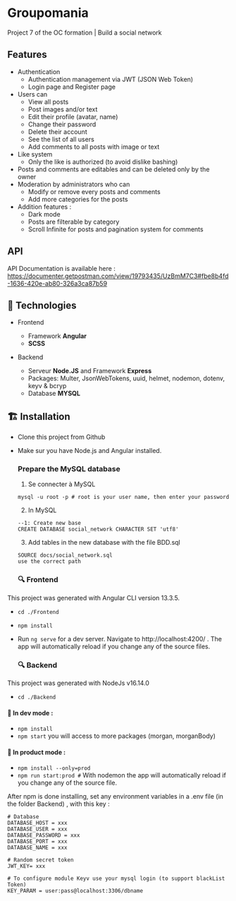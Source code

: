 # Groupomania
Project 7 of the OC formation | Build a social network

## Features

* Authentication 
    - Authentication management via JWT (JSON Web Token)
    - Login page and Register page
* Users can 
    - View all posts
    - Post images and/or text
    - Edit their profile (avatar, name)
    - Change their password
    - Delete their account 
    - See the list of all users
    - Add comments to all posts with image or text
* Like system
    - Only the like is authorized (to avoid dislike bashing)
* Posts and comments are editables and can be deleted only by the owner
* Moderation by administrators who can 
    - Modify or remove every posts and comments
    - Add more categories for the posts
* Addition features :
    - Dark mode
    - Posts are filterable by category
    - Scroll Infinite for posts and pagination system for comments
 

## API
API Documentation is available here : https://documenter.getpostman.com/view/19793435/UzBmM7C3#fbe8b4fd-1636-420e-ab80-326a3ca87b59

## 🔨 Technologies 

* Frontend 
    - Framework **Angular**
    - **SCSS**

* Backend
    - Serveur **Node.JS** and Framework **Express**
    - Packages: Multer, JsonWebTokens, uuid, helmet, nodemon, dotenv, keyv & bcryp
    - Database **MYSQL**



## 🏗️ Installation


- Clone this project from Github
- Make sur you have Node.js and Angular installed.
    ### Prepare the MySQL database 
    
    1. Se connecter à MySQL
    
    ```
    mysql -u root -p # root is your user name, then enter your password
    ```
    
    2. In MySQL


    ``` 
    --1: Create new base
    CREATE DATABASE social_network CHARACTER SET 'utf8'  
    ```
    
    3. Add tables in the new database with the file BDD.sql

    ```
    SOURCE docs/social_network.sql 
    use the correct path
    ```
    
    
    ### 🔍 Frontend
    
This project was generated with Angular CLI version 13.3.5.

- `cd ./Frontend`
- `npm install`
- Run `ng serve` for a dev server. Navigate to http://localhost:4200/ . The app will automatically reload if you change any of the source files.

    ### 🔍 Backend
This project was generated with NodeJs v16.14.0

- `cd ./Backend`

#### 🚧 In dev mode :
        
- `npm install`
- `npm start`
you will access to more packages (morgan, morganBody)

#### 🚀 In product mode :
        
- `npm install --only=prod`
- `npm run start:prod #`
With nodemon the app will automatically reload if you change any of the source file.

After npm is done installing, set any environment variables in a .env file (in the folder Backend) , with this key :

```
# Database
DATABASE_HOST = xxx
DATABASE_USER = xxx
DATABASE_PASSWORD = xxx
DATABASE_PORT = xxx
DATABASE_NAME = xxx

# Random secret token
JWT_KEY= xxx

# To configure module Keyv use your mysql login (to support blackList Token)
KEY_PARAM = user:pass@localhost:3306/dbname
```

